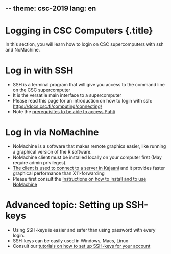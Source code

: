 --
theme: csc-2019
lang: en
--

# Logging in CSC Computers {.title}

In this section, you will learn how to login on CSC supercomputers with ssh and NoMachine.

# Log in with SSH

- SSH is a terminal program that will give you access to the command line on the CSC supercomputer
- It is the versatile main interface to a supercomputer
- Please read this page for an introduction on how to login with ssh: <https://docs.csc.fi/computing/connecting/>
- Note the [prerequisites to be able to access Puhti](https://docs.csc.fi/support/faq/how-to-get-puhti-access/)

# Log in via NoMachine

- NoMachine is a software that makes remote graphics easier, like running a graphical version of the R software.
- NoMachine client must be installed locally on your computer first (May require admin privileges).
- [The client is used to connect to a server in Kajaani](https://docs.csc.fi/apps/nomachine/) and it provides faster graphical performance than X11-forwarding
- Please first consult the [Instructions on how to install and to use NoMachine](https://docs.csc.fi/support/tutorials/nomachine-usage/)

# Advanced topic: Setting up SSH-keys

- Using SSH-keys is easier and safer than using password with every login.
- SSH-keys can be easily used in Windows, Macs, Linux
- Consult our [tutorials on how to set up SSH-keys for your account](https://docs.csc.fi/computing/connecting/#setting-up-ssh-keys)

